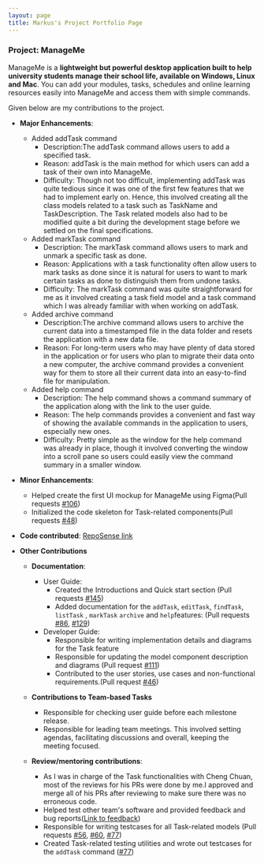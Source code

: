 ```yaml
---
layout: page
title: Markus's Project Portfolio Page
---
```


### Project: ManageMe

ManageMe is a **lightweight but powerful desktop application built to help university students manage their school life, available on Windows, Linux and Mac**. You can add your modules, tasks, schedules and online learning resources easily into ManageMe and access them with simple commands.

Given below are my contributions to the project.

* **Major Enhancements**:
  * Added addTask command
    * Description:The addTask command allows users to add a specified task.
    * Reason: addTask is the main method for which users can add a task of their own into ManageMe.
    * Difficulty: Though not too difficult, implementing addTask was quite tedious since it was one of the first few features that we had to implement early on. Hence, this involved creating all the class models related to a task such as TaskName and TaskDescription. The Task related models also had to be modified quite a bit during the development stage before we settled on the final specifications.
  * Added markTask command
    * Description: The markTask command allows users to mark and unmark a specific task as done.
    * Reason: Applications with a task functionality often allow users to mark tasks as done since it is natural for users to want to mark certain tasks as done to distinguish them from undone tasks.
    * Difficulty: The markTask command was quite straightforward for me as it involved creating a task field model and a task command which I was already familiar with when working on addTask.
  * Added archive command
    * Description:The archive command allows users to archive the current data into a timestamped file in the data 
      folder and resets the application with a new data file.
    * Reason: For long-term users who may have plenty of data stored in the application or for users who plan to migrate their data onto a new computer, the archive command provides a convenient way for them to store all their current data into an easy-to-find file for manipulation.
  * Added help command
    * Description: The help command shows a command summary of the application along with the link to the user guide.
    * Reason: The help commands provides a convenient and fast way of showing the available commands in the application to users, especially new ones.
    * Difficulty: Pretty simple as the window for the help command was already in place, though it involved converting the window into a scroll pane so users could easily view the command summary in a smaller window.

* **Minor Enhancements**:
  * Helped create the first UI mockup for ManageMe using Figma(Pull requests [\#106](https://github.com/AY2122S1-CS2103T-W11-3/tp/pull/106))
  * Initialized the code skeleton for Task-related components(Pull requests [\#48](https://github.com/AY2122S1-CS2103T-W11-3/tp/pull/48))

* **Code contributed**: [RepoSense link](https://nus-cs2103-ay2122s1.github.io/tp-dashboard/?search=markuslim24&sort=groupTitle&sortWithin=title&since=2021-09-17&timeframe=commit&mergegroup=&groupSelect=groupByRepos&breakdown=false)

* **Other Contributions**
  * **Documentation**:
    * User Guide:
      * Created the Introductions and Quick start section (Pull requests [\#145](https://github.com/AY2122S1-CS2103T-W11-3/tp/pull/145))
      * Added documentation for the `addTask`, `editTask`, `findTask`, `listTask` , `markTask`
        `archive` and `help`features: (Pull requests [\#86](https://github.com/AY2122S1-CS2103T-W11-3/tp/pull/86), 
        [\#129](https://github.com/AY2122S1-CS2103T-W11-3/tp/pull/129))
    * Developer Guide:
      * Responsible for writing implementation details and diagrams for the Task feature
      * Responsible for updating the model component description and diagrams (Pull request [\#111](https://github.com/AY2122S1-CS2103T-W11-3/tp/pull/111))
      * Contributed to the user stories, use cases and non-functional requirements.(Pull request [\#46](https://github.com/AY2122S1-CS2103T-W11-3/tp/pull/46))

  * **Contributions to Team-based Tasks**
    * Responsible for checking user guide before each milestone release.
    * Responsible for leading team meetings. This involved setting agendas, facilitating discussions and overall,
      keeping the meeting focused.

  * **Review/mentoring contributions**:
    * As I was in charge of the Task functionalities with Cheng Chuan, most of the reviews for his PRs were done by me.I approved and merge all of his PRs after reviewing to make sure there was no erroneous code.
    * Helped test other team's software and provided feedback and bug reports([Link to feedback](https://github.com/markuslim24/ped/issues))
    * Responsible for writing testcases for all Task-related models (Pull requests [\#56](https://github.com/AY2122S1-CS2103T-W11-3/tp/pull/56), [\#60](https://github.com/AY2122S1-CS2103T-W11-3/tp/pull/60), [\#77](https://github.com/AY2122S1-CS2103T-W11-3/tp/pull/77))
    * Created Task-related testing utilities and wrote out testcases for the `addTask` command ([\#77](https://github.com/AY2122S1-CS2103T-W11-3/tp/pull/77))
